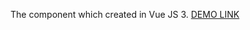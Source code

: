 The component which created in Vue JS 3.
[DEMO LINK](https://billizane.github.io/vue_js_alert_component/)
